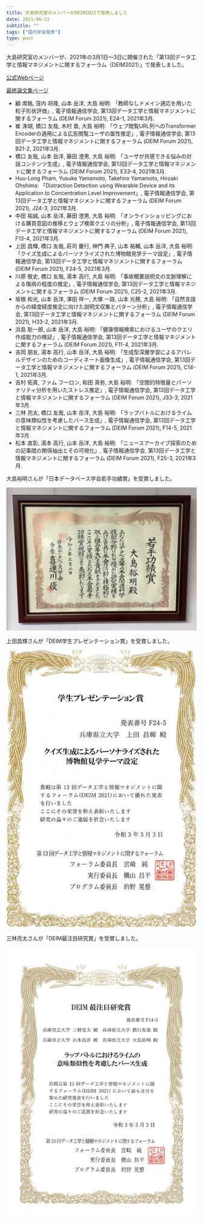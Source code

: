 ```yaml
---
title: 大島研究室のメンバーがDEIM2021で発表しました
date: 2021-06-22
subtitle: ""
tags: ["国内学会発表"]
type: post
---
```


<!-- ---
title: 濵島 聡一郎さんの論文が AAI 2021 に採録されました
date: 2021-06-01
subtitle: ""
tags: ["国際学会発表"]
type: post
---

+ titile
  + [第一著者]さんの論文が[学会短縮名]に採録されました
  + 複数名同学会の場合はあいうえお順で「大島研のn件論文が」
  + 研究室単位の時は「大島研の論文が」
  + バリエーションは「論文が採録されました」「で発表しました」「論文が受賞しました」ぐらい？ -->


大島研究室のメンバーが、2021年の3月1日～3日に開催された「第13回データ工学と情報マネジメントに関するフォーラム（DEIM2021）」で発表しました。

[公式Webページ](https://db-event.jpn.org/deim2021/index.html)

[最終論文集ページ](https://proceedings-of-deim.github.io/DEIM2021/)


+ 顧 席銘, 窪内 将隆, 山本 岳洋, 大島 裕明: 「教師なしドメイン適応を用いた粒子形状評価」, 電子情報通信学会, 第13回データ工学と情報マネジメントに関するフォーラム (DEIM Forum 2021), E24-1, 2021年3月.
+ 崔 洙瑚, 橋口 友哉, 木村 塁, 大島 裕明: 「ウェブ閲覧URL列へのTransformer Encoderの適用による広告閲覧ユーザの属性推定」, 電子情報通信学会, 第13回データ工学と情報マネジメントに関するフォーラム (DEIM Forum 2021), B21-2, 2021年3月.
+ 橋口 友哉, 山本 岳洋, 藤田 澄男, 大島 裕明: 「ユーザが共感できる悩みの対話コンテンツ生成」, 電子情報通信学会, 第13回データ工学と情報マネジメントに関するフォーラム (DEIM Forum 2021), E33-4, 2021年3月.
+ Huu-Long Pham, Yusuke Yamamoto, Takehiro Yamamoto, Hiroaki Ohshima: 「Distraction Detection using Wearable Device and its Application to Concentration Level Improvement」, 電子情報通信学会, 第13回データ工学と情報マネジメントに関するフォーラム (DEIM Forum 2021), J24-3, 2021年3月.
+ 中田 祐誠, 山本 岳洋, 藤田 澄男, 大島 裕明: 「オンラインショッピングにおける購買意図の推移とウェブ検索クエリの分析」, 電子情報通信学会, 第13回データ工学と情報マネジメントに関するフォーラム (DEIM Forum 2021), F13-4, 2021年3月.
+ 上田 昌輝, 橋口 友哉, 莊司 慶行, 神門 典子, 山本 祐輔, 山本 岳洋, 大島 裕明: 「クイズ生成によるパーソナライズされた博物館見学テーマ設定」, 電子情報通信学会, 第13回データ工学と情報マネジメントに関するフォーラム (DEIM Forum 2021), F24-5, 2021年3月.
+ 川原 敬史, 橋口 友哉, 湯本 高行, 大島 裕明: 「事故概要説明文の文脈理解による傷病の程度の推定」, 電子情報通信学会, 第13回データ工学と情報マネジメントに関するフォーラム (DEIM Forum 2021), C25-2, 2021年3月.
+ 坂根 和光, 山本 岳洋, 澤田 祥一, 大塚 一路, 山本 光穂, 大島 裕明: 「自然言語からの緯度経度推定に向けた説明文収集とパターン分析」, 電子情報通信学会, 第13回データ工学と情報マネジメントに関するフォーラム (DEIM Forum 2021), H33-2, 2021年3月.
+ 浜島 聡一郎, 山本 岳洋, 大島 裕明: 「健康情報検索におけるユーザのクエリ作成能力の検証」, 電子情報通信学会, 第13回データ工学と情報マネジメントに関するフォーラム (DEIM Forum 2021), F11-4, 2021年3月.
+ 吉岡 朋友, 湯本 高行, 山本 岳洋, 大島 裕明: 「生成型深層学習によるアパレルデザインのためのコーディネート画像生成」, 電子情報通信学会, 第13回データ工学と情報マネジメントに関するフォーラム (DEIM Forum 2021), C14-1, 2021年3月.
+ 吉村 拓真, ファム フーロン, 和田 真弥, 大島 裕明: 「空間的特徴量とパーソナリティ分析を用いたストレス推定」, 電子情報通信学会, 第13回データ工学と情報マネジメントに関するフォーラム (DEIM Forum 2021), J33-3, 2021年3月.
+ 三林 亮太, 橋口 友哉, 山本 岳洋, 大島 裕明: 「ラップバトルにおけるライムの意味類似性を考慮したバース生成」, 電子情報通信学会, 第13回データ工学と情報マネジメントに関するフォーラム (DEIM Forum 2021), F14-5, 2021年3月.
+ 松本 直彰, 湯本 高行, 山本 岳洋, 大島 裕明: 「ニュースアーカイブ探索のための記事間の関係抽出とその可視化」, 電子情報通信学会, 第13回データ工学と情報マネジメントに関するフォーラム (DEIM Forum 2021), F25-3, 2021年3月.

<!-- 1. 論文採録バージョン -->
<!-- [第一著者]さんの論文が「[学会フルネーム]」に採録されました。 -->

<!-- [公式Webページ](学会公式ページTopのURL) -->


<!-- 書誌情報。書式はPublicationsを参考。変にコードブロックとかで囲まなくてOK -->

<!-- [年月日]に発表予定 -->



<!-- 2. 論文発表済みバージョン -->
<!-- [第一著者]さんが「[学会フルネーム]」で発表しました。 -->

<!-- [公式Webページ](学会公式ページTopのURL) -->

<!-- 書誌情報。書式はPublicationsを参考。変にコードブロックとかで囲まなくてOK -->




<!-- 3. 論文受賞バージョン -->
<!-- [第一著者]さんの論文が「[学会フルネーム]」で「[受賞名]」を受賞しました -->

<!-- [公式Webページ](学会公式ページTopのURL) -->

<!-- 書誌情報。書式はPublicationsを参考。変にコードブロックとかで囲まなくてOK -->

<!-- 同学会複数名の場合は並べて良い感じにして -->

大島裕明さんが「日本データベース学会若手功績賞」を受賞しました。

![](ohshima_wakate.jpg)

上田昌輝さんが「DEIM学生プレゼンテーション賞」を受賞しました。

![](DEIM2021ueta.jpg)

三林亮太さんが「DEIM最注目研究賞」を受賞しました。

![](deim_2021_award_mibayashi.jpg)